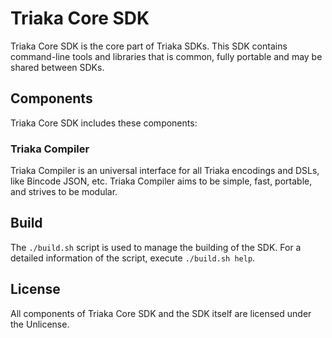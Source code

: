 # Triaka Core SDK
Triaka Core SDK is the core part of Triaka SDKs. This SDK contains command-line tools and
libraries that is common, fully portable and may be shared between SDKs.

## Components
Triaka Core SDK includes these components:

### Triaka Compiler
Triaka Compiler is an universal interface for all Triaka encodings and DSLs, like Bincode
JSON, etc. Triaka Compiler aims to be simple, fast, portable, and strives to be modular.

## Build
The `./build.sh` script is used to manage the building of the SDK. For a detailed information
of the script, execute `./build.sh help`.

## License
All components of Triaka Core SDK and the SDK itself are licensed under the Unlicense.
